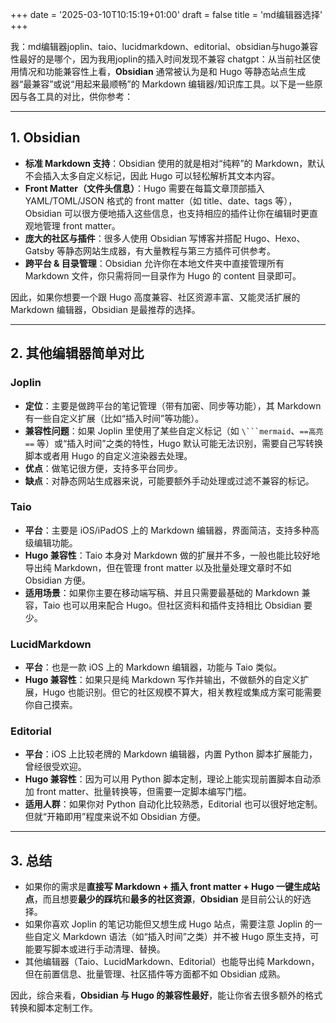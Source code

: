 +++
date = '2025-03-10T10:15:19+01:00'
draft = false
title = 'md编辑器选择'
+++

我：md编辑器joplin、taio、lucidmarkdown、editorial、obsidian与hugo兼容性最好的是哪个，因为我用joplin的插入时间发现不兼容
chatgpt：从当前社区使用情况和功能兼容性上看，**Obsidian** 通常被认为是和 Hugo 等静态站点生成器“最兼容”或说“用起来最顺畅”的 Markdown 编辑器/知识库工具。以下是一些原因与各工具的对比，供你参考：

---

## 1. Obsidian

- **标准 Markdown 支持**：Obsidian 使用的就是相对“纯粹”的 Markdown，默认不会插入太多自定义标记，因此 Hugo 可以轻松解析其文本内容。
- **Front Matter（文件头信息）**：Hugo 需要在每篇文章顶部插入 YAML/TOML/JSON 格式的 front matter（如 title、date、tags 等），Obsidian 可以很方便地插入这些信息，也支持相应的插件让你在编辑时更直观地管理 front matter。
- **庞大的社区与插件**：很多人使用 Obsidian 写博客并搭配 Hugo、Hexo、Gatsby 等静态网站生成器，有大量教程与第三方插件可供参考。
- **跨平台 & 目录管理**：Obsidian 允许你在本地文件夹中直接管理所有 Markdown 文件，你只需将同一目录作为 Hugo 的 content 目录即可。

因此，如果你想要一个跟 Hugo 高度兼容、社区资源丰富、又能灵活扩展的 Markdown 编辑器，Obsidian 是最推荐的选择。

---

## 2. 其他编辑器简单对比

### Joplin

- **定位**：主要是做跨平台的笔记管理（带有加密、同步等功能），其 Markdown 有一些自定义扩展（比如“插入时间”等功能）。
- **兼容性问题**：如果 Joplin 里使用了某些自定义标记（如 `\```mermaid`、`==高亮==` 等）或“插入时间”之类的特性，Hugo 默认可能无法识别，需要自己写转换脚本或者用 Hugo 的自定义渲染器去处理。
- **优点**：做笔记很方便，支持多平台同步。
- **缺点**：对静态网站生成器来说，可能要额外手动处理或过滤不兼容的标记。

### Taio

- **平台**：主要是 iOS/iPadOS 上的 Markdown 编辑器，界面简洁，支持多种高级编辑功能。
- **Hugo 兼容性**：Taio 本身对 Markdown 做的扩展并不多，一般也能比较好地导出纯 Markdown，但在管理 front matter 以及批量处理文章时不如 Obsidian 方便。
- **适用场景**：如果你主要在移动端写稿、并且只需要最基础的 Markdown 兼容，Taio 也可以用来配合 Hugo。但社区资料和插件支持相比 Obsidian 要少。

### LucidMarkdown

- **平台**：也是一款 iOS 上的 Markdown 编辑器，功能与 Taio 类似。
- **Hugo 兼容性**：如果只是纯 Markdown 写作并输出，不做额外的自定义扩展，Hugo 也能识别。但它的社区规模不算大，相关教程或集成方案可能需要你自己摸索。

### Editorial

- **平台**：iOS 上比较老牌的 Markdown 编辑器，内置 Python 脚本扩展能力，曾经很受欢迎。
- **Hugo 兼容性**：因为可以用 Python 脚本定制，理论上能实现前置脚本自动添加 front matter、批量转换等，但需要一定脚本编写门槛。
- **适用人群**：如果你对 Python 自动化比较熟悉，Editorial 也可以很好地定制。但就“开箱即用”程度来说不如 Obsidian 方便。

---

## 3. 总结

- 如果你的需求是**直接写 Markdown + 插入 front matter + Hugo 一键生成站点**，而且想要**最少的踩坑**和**最多的社区资源**，**Obsidian** 是目前公认的好选择。
- 如果你喜欢 Joplin 的笔记功能但又想生成 Hugo 站点，需要注意 Joplin 的一些自定义 Markdown 语法（如“插入时间”之类）并不被 Hugo 原生支持，可能要写脚本或进行手动清理、替换。
- 其他编辑器（Taio、LucidMarkdown、Editorial）也能导出纯 Markdown，但在前置信息、批量管理、社区插件等方面都不如 Obsidian 成熟。

因此，综合来看，**Obsidian 与 Hugo 的兼容性最好**，能让你省去很多额外的格式转换和脚本定制工作。